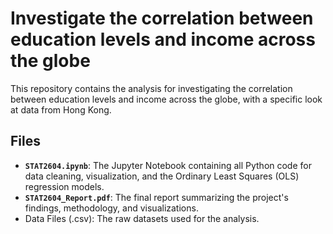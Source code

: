 #  Investigate the correlation between education levels and income across the globe
This repository contains the analysis for investigating the correlation between education levels and income across the globe, with a specific look at data from Hong Kong.

## Files

* **`STAT2604.ipynb`**: The Jupyter Notebook containing all Python code for data cleaning, visualization, and the Ordinary Least Squares (OLS) regression models.
* **`STAT2604_Report.pdf`**: The final report summarizing the project's findings, methodology, and visualizations.
* Data Files (.csv): The raw datasets used for the analysis.
